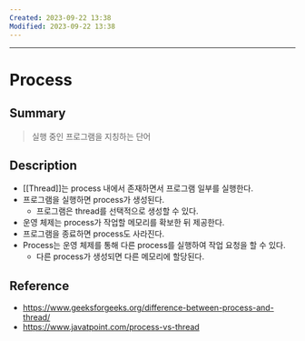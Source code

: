 ```yaml
---
Created: 2023-09-22 13:38
Modified: 2023-09-22 13:38
---
```

---
# Process
## Summary
> 실행 중인 프로그램을 지칭하는 단어
## Description
-  [[Thread]]는 process 내에서 존재하면서 프로그램 일부를 실행한다.
- 프로그램을 실행하면 process가 생성된다.
	- 프로그램은 thread를 선택적으로 생성할 수 있다.
- 운영 체제는 process가 작업할 메모리를 확보한 뒤 제공한다.
- 프로그램을 종료하면 process도 사라진다.
- Process는 운영 체제를 통해 다른 process를 실행하여 작업 요청을 할 수 있다.
	- 다른 process가 생성되면 다른 메모리에 할당된다.
## Reference
- https://www.geeksforgeeks.org/difference-between-process-and-thread/
- https://www.javatpoint.com/process-vs-thread